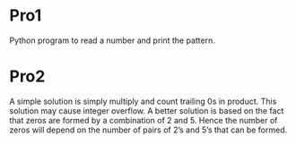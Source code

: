 # Pro1
 Python program to read a number and print the pattern.
 # Pro2
A simple solution is simply multiply and count trailing 0s in product. This solution may cause integer overflow. A better solution is based on the fact that zeros are formed by a combination of 2 and 5. Hence the number of zeros will depend on the number of pairs of 2’s and 5’s that can be formed.
